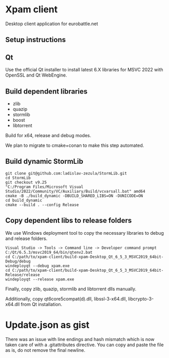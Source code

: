 # Xpam client
Desktop client application for eurobattle.net

Setup instructions
----------
## Qt
Use the official Qt installer to install latest 6.X libraries for MSVC 2022 with OpenSSL and Qt WebEngine.

## Build dependent libraries
- zlib
- quazip
- stormlib
- boost
- libtorrent

Build for x64, release and debug modes.

We plan to migrate to cmake+conan to make this step automated.

## Build dynamic StormLib
```
git clone git@github.com:ladislav-zezula/StormLib.git
cd StormLib
git checkout v9.25
"C:/Program Files/Microsoft Visual Studio/2022/Community/VC/Auxiliary/Build/vcvarsall.bat" amd64
cmake -B ./build_dynamic -DBUILD_SHARED_LIBS=ON -DUNICODE=ON
cd build_dynamic
cmake --build . --config Release
```

## Copy dependent libs to release folders

We use Windows deployment tool to copy the necessary libraries to debug and release folders.

```
Visual Studio -> Tools -> Command line -> Developer command prompt
C:/Qt/6.5.3/msvc2019_64/bin/qtenv2.bat
cd C:/path/to/xpam-client/build-xpam-Desktop_Qt_6_5_3_MSVC2019_64bit-Debug/debug
windeployqt --debug xpam.exe
cd C:/path/to/xpam-client/build-xpam-Desktop_Qt_6_5_3_MSVC2019_64bit-Release/release
windeployqt --release xpam.exe
```

Finally, copy zlib, quazip, stormlib and libtorrent dlls manually.

Additionally, copy qt6core5compat(d).dll, libssl-3-x64.dll, libcrypto-3-x64.dll from Qt installation.

#  Update.json as gist
There was an issue with line endings and hash mismatch which is now taken care of with a .gitattributes directive. You can copy and paste the file as is, do not remove the final newline.